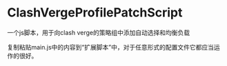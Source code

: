 # ClashVergeProfilePatchScript
一个js脚本，用于向clash verge的策略组中添加自动选择和均衡负载


复制粘贴main.js中的内容到“扩展脚本”中，对于任意形式的配置文件它都应当运作的很好。
